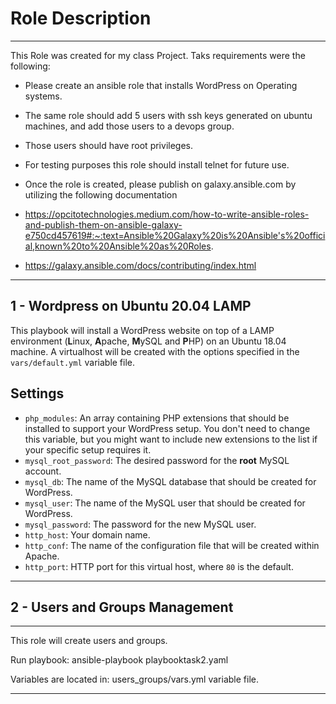 Role Description
=========


------------

This Role was created for my class Project. Taks requirements were the following:


- Please create an ansible role that installs WordPress on Operating systems. 

- The same role should add 5 users with ssh keys generated on ubuntu machines, and add those users to a devops group.

- Those users should have root privileges.

- For testing purposes this role should install telnet for future use. 
- Once the role is created, please publish on galaxy.ansible.com by utilizing the following documentation

- https://opcitotechnologies.medium.com/how-to-write-ansible-roles-and-publish-them-on-ansible-galaxy-e750cd457619#:~:text=Ansible%20Galaxy%20is%20Ansible's%20official,known%20to%20Ansible%20as%20Roles.

- https://galaxy.ansible.com/docs/contributing/index.html
--------------


1 - Wordpress on Ubuntu 20.04 LAMP
------------------


This playbook will install a WordPress website on top of a LAMP environment (**L**inux, **A**pache, **M**ySQL and **P**HP) on an Ubuntu 18.04 machine. A virtualhost will be created with the options specified in the `vars/default.yml` variable file.


## Settings

- `php_modules`:  An array containing PHP extensions that should be installed to support your WordPress setup. You don't need to change this variable, but you might want to include new extensions to the list if your specific setup requires it.
- `mysql_root_password`: The desired password for the **root** MySQL account.
- `mysql_db`: The name of the MySQL database that should be created for WordPress.
- `mysql_user`: The name of the MySQL user that should be created for WordPress.
- `mysql_password`: The password for the new MySQL user.
- `http_host`: Your domain name.
- `http_conf`: The name of the configuration file that will be created within Apache.
- `http_port`: HTTP port for this virtual host, where `80` is the default. 

----------------


2 - Users and Groups Management
------------------
------------

This role  will create users and groups.

Run playbook: ansible-playbook playbooktask2.yaml 

Variables are located in: users_groups/vars.yml variable file.



-------

